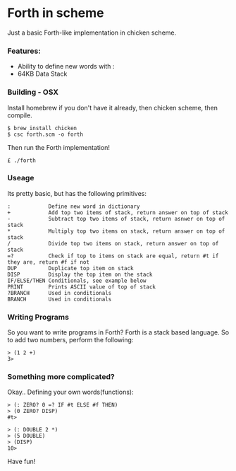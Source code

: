 # Forth in scheme #

Just a basic Forth-like implementation in chicken scheme.

### Features: ##
  - Ability to define new words with :
  - 64KB Data Stack

### Building - OSX

Install homebrew if you don't have it already, then chicken scheme, then compile.

    $ brew install chicken
    $ csc forth.scm -o forth
    
Then run the Forth implementation!

    £ ./forth

### Useage ###

Its pretty basic, but has the following primitives:

    :            Define new word in dictionary
    +            Add top two items of stack, return answer on top of stack
    -            Subtract top two items of stack, return asnwer on top of stack
    *            Multiply top two items on stack, return answer on top of stack
    /            Divide top two items on stack, return answer on top of stack
    =?           Check if top to items on stack are equal, return #t if they are, return #f if not
    DUP          Duplicate top item on stack
    DISP         Display the top item on the stack
    IF/ELSE/THEN Conditionals, see example below
    PRINT        Prints ASCII value of top of stack
    ?BRANCH      Used in conditionals
    BRANCH       Used in conditionals


### Writing Programs ###

So you want to write programs in Forth? Forth is a stack based language. So to add two numbers, perform the following:

    > (1 2 +)
    3>

### Something more complicated? ###

Okay.. Defining your own words(functions):

    > (: ZERO? 0 =? IF #t ELSE #f THEN)
    > (0 ZERO? DISP)
    #t>

    > (: DOUBLE 2 *)
    > (5 DOUBLE)
    > (DISP)
    10>
    
Have fun!